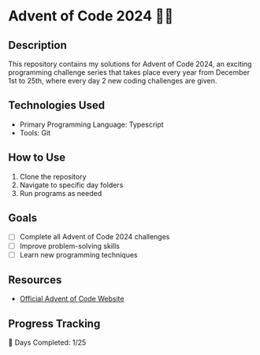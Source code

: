 # Advent of Code 2024 🎄✨

## Description
This repository contains my solutions for Advent of Code 2024, an exciting programming challenge series that takes place every year from December 1st to 25th, where every day 2 new coding challenges are given.

## Technologies Used
- Primary Programming Language: Typescript
- Tools: Git

## How to Use
1. Clone the repository
2. Navigate to specific day folders
3. Run programs as needed

## Goals
- [ ] Complete all Advent of Code 2024 challenges
- [ ] Improve problem-solving skills
- [ ] Learn new programming techniques

## Resources
- [Official Advent of Code Website](https://adventofcode.com/2024)

## Progress Tracking
🎄 Days Completed: 1/25
